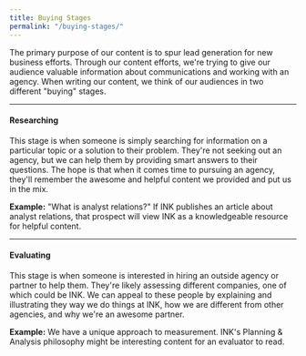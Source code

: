 ```yaml
---
title: Buying Stages
permalink: "/buying-stages/"
---
```


The primary purpose of our content is to spur lead generation for new business efforts. Through our content efforts, we're trying to give our audience valuable information about communications and working with an agency. When writing our content, we think of our audiences in two different "buying" stages.

---

#### **Researching**

This stage is when someone is simply searching for information on a particular topic or a solution to their problem. They're not seeking out an agency, but we can help them by providing smart answers to their questions. The hope is that when it comes time to pursuing an agency, they'll remember the awesome and helpful content we provided and put us in the mix.
   
**Example:** "What is analyst relations?" If INK publishes an article about analyst relations, that prospect will view INK as a knowledgeable resource for helpful content.

---

#### **Evaluating**

This stage is when someone is interested in hiring an outside agency or partner to help them. They're likely assessing different companies, one of which could be INK. We can appeal to these people by explaining and illustrating they way we do things at INK, how we are different from other agencies, and why we're an awesome partner.
   
**Example:** We have a unique approach to measurement. INK's Planning & Analysis philosophy might be interesting content for an evaluator to read.